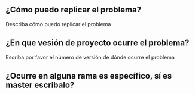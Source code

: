 ## ¿Cómo puedo replicar el problema?
  Describa cómo puedo replicar el problema
## ¿En que vesión de proyecto ocurre el problema?
   Escriba por favor el número de versión de dónde  ocurre el problema
## ¿Ocurre en alguna rama es específico, sí es master escribalo?

